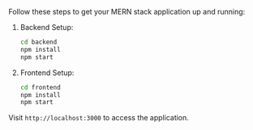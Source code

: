Follow these steps to get your MERN stack application up and running:

1. Backend Setup:

   ```bash
   cd backend
   npm install
   npm start
   ```

2. Frontend Setup:

   ```bash
   cd frontend
   npm install
   npm start
   ```

Visit `http://localhost:3000` to access the application.
